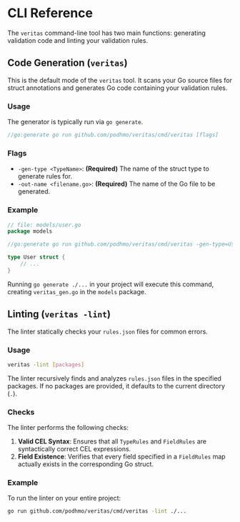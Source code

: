# CLI Reference

The `veritas` command-line tool has two main functions: generating validation code and linting your validation rules.

## Code Generation (`veritas`)

This is the default mode of the `veritas` tool. It scans your Go source files for struct annotations and generates Go code containing your validation rules.

### Usage

The generator is typically run via `go generate`.

```go
//go:generate go run github.com/podhmo/veritas/cmd/veritas [flags]
```

### Flags

-   `-gen-type <TypeName>`: **(Required)** The name of the struct type to generate rules for.
-   `-out-name <filename.go>`: **(Required)** The name of the Go file to be generated.

### Example

```go
// file: models/user.go
package models

//go:generate go run github.com/podhmo/veritas/cmd/veritas -gen-type=User -out-name=veritas_gen.go

type User struct {
    // ...
}
```

Running `go generate ./...` in your project will execute this command, creating `veritas_gen.go` in the `models` package.

## Linting (`veritas -lint`)

The linter statically checks your `rules.json` files for common errors.

### Usage

```bash
veritas -lint [packages]
```

The linter recursively finds and analyzes `rules.json` files in the specified packages. If no packages are provided, it defaults to the current directory (`.`).

### Checks

The linter performs the following checks:

1.  **Valid CEL Syntax**: Ensures that all `TypeRules` and `FieldRules` are syntactically correct CEL expressions.
2.  **Field Existence**: Verifies that every field specified in a `FieldRules` map actually exists in the corresponding Go struct.

### Example

To run the linter on your entire project:

```bash
go run github.com/podhmo/veritas/cmd/veritas -lint ./...
```
